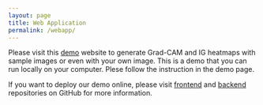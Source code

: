 ```yaml
---
layout: page
title: Web Application
permalink: /webapp/
---
```

<body>
    <p>
        Please visit this <a href = "https://github.com/nicole9925/facial-analysis-webapp">demo</a> website to generate Grad-CAM and IG heatmaps with sample images or even with your own image. This is a demo that you can run locally on your computer. Plese follow the instruction in the demo page.
    </p>
    <p>
        If you want to deploy our demo online, please visit <a href = "https://github.com/nicole9925/facial-analysis-frontend">frontend</a> and <a href = "https://github.com/nicole9925/facial-analysis-backend">backend</a> repositories on GitHub for more information.
    </p>
</body>
